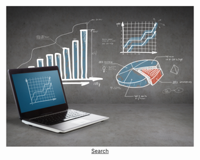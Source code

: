 <div id="header" align="center">
  <img src="https://github.com/mainsurgeon/mainsurgeon/blob/main/Data-A.jpg" width="650"/>
</div>

<div style="text-align:center">    
  <a href="http//www.google.com">Search</a>
</div>

